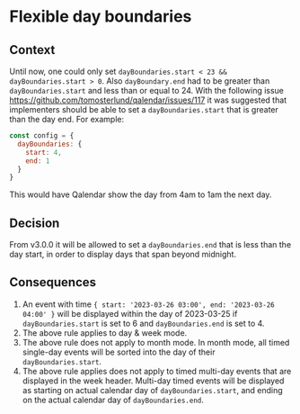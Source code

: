 # Flexible day boundaries

## Context

Until now, one could only set `dayBoundaries.start < 23 && dayBoundaries.start > 0`.
Also `dayBoundary.end` had to be greater than `dayBoundaries.start` and less than or equal to 24.
With the following issue https://github.com/tomosterlund/qalendar/issues/117 it was suggested that
implementers should be able to set a `dayBoundaries.start` that is greater than the day end. For
example:

```js
const config = {
  dayBoundaries: {
    start: 4,
    end: 1
  }
}
```

This would have Qalendar show the day from 4am to 1am the next day.

## Decision

From v3.0.0 it will be allowed to set a `dayBoundaries.end` that is less than the day start, in
order to display days that span beyond midnight.

## Consequences

1. An event with time `{ start: '2023-03-26 03:00', end: '2023-03-26 04:00' }` will be displayed
   within the day
   of 2023-03-25 if `dayBoundaries.start` is set to 6 and `dayBoundaries.end` is set to 4.
2. The above rule applies to day & week mode.
3. The above rule does not apply to month mode. In month mode, all timed single-day events will be
   sorted into the day of their `dayBoundaries.start`.
4. The above rule applies does not apply to timed multi-day events that are displayed in the week
   header. Multi-day timed events will be displayed as starting on actual calendar day
   of `dayBoundaries.start`, and ending on the actual calendar day of `dayBoundaries.end`. 
